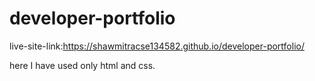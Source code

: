 # developer-portfolio
live-site-link:https://shawmitracse134582.github.io/developer-portfolio/

here I have used only html and css.
